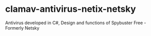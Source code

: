# clamav-antivirus-netix-netsky
Antivirus developed in C#, Design and functions of Spybuster Free - Formerly Netsky
